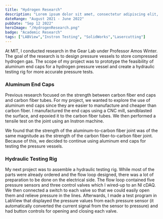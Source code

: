 ```yaml
---
title: "Hydrogen Research"
description: "Lorem ipsum dolor sit amet, consectetur adipiscing elit, sed do eiusmod tempor incididunt ut labore et dolore magna aliqua."
dateRange: "August 2021 - June 2022"
pubDate: "Sep 12 2022"
heroImage: "/HydrogenResearch.png"
badge: "Academic Research"
tags: ["LABView","Instron Testing", "SolidWorks","Lasercutting"]
---
```


At MIT, I conducted research in the Gear Lab under Professor Amos Winter. The goal of the research is to design pressure vessels to store compressed hydrogen gas. The scope of my project was to prototype the feasibility of aluminum end caps for a hydrogen pressure vessel and create a hydraulic testing rig for more accurate pressure tests.

<h3>Aluminum End Caps</h3>

Previous research focused on the strength between carbon fiber end caps and carbon fiber tubes. For my project, we wanted to explore the use of aluminum end caps since they are easier to manufacture and cheaper than carbon fiber. I manufactured the end caps using a CNC mill, sandblasted the surface, and epoxied it to the carbon fiber tubes. We then performed a tensile test on the joint using an Instron machine.

We found that the strength of the aluminum-to-carbon fiber joint was of the same magnitude as the strength of the carbon fiber-to-carbon fiber joint. Because of this, we decided to continue using aluminum end caps for testing the pressure vessels.

<h3>Hydraulic Testing Rig</h3>

My next project was to assemble a hydraulic testing rig. While most of the parts were already ordered and the flow loop designed, there was a lot of preparation to be done on the electrical side. The flow loop contained five pressure sensors and three control valves which I wired-up to an NI cDAQ. We then connected a switch to each valve so that we could easily open them and relieve pressure in the lines. Afterwards, I made a test program in LabView that displayed the pressure values from each pressure sensor (it automatically converted the current signal from the sensor to pressure) and had button controls for opening and closing each valve.